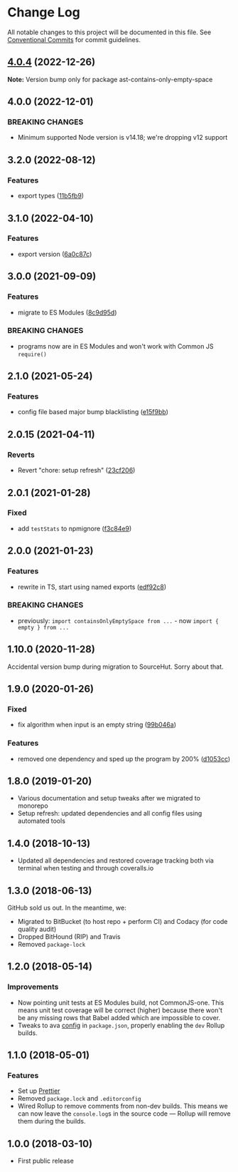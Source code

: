 # Change Log

All notable changes to this project will be documented in this file.
See [Conventional Commits](https://conventionalcommits.org) for commit guidelines.

## [4.0.4](https://github.com/codsen/codsen/compare/ast-contains-only-empty-space@4.0.3...ast-contains-only-empty-space@4.0.4) (2022-12-26)

**Note:** Version bump only for package ast-contains-only-empty-space

## 4.0.0 (2022-12-01)

### BREAKING CHANGES

- Minimum supported Node version is v14.18; we're dropping v12 support

## 3.2.0 (2022-08-12)

### Features

- export types ([11b5fb9](https://github.com/codsen/codsen/commit/11b5fb936ce20e0a77c3a09806773e1cd7695c50))

## 3.1.0 (2022-04-10)

### Features

- export version ([6a0c87c](https://github.com/codsen/codsen/commit/6a0c87c68cb7f4a6a6b18940e838446303108ba5))

## 3.0.0 (2021-09-09)

### Features

- migrate to ES Modules ([8c9d95d](https://github.com/codsen/codsen/commit/8c9d95d5dea0b769c2f070397141918a4893d575))

### BREAKING CHANGES

- programs now are in ES Modules and won't work with Common JS `require()`

## 2.1.0 (2021-05-24)

### Features

- config file based major bump blacklisting ([e15f9bb](https://github.com/codsen/codsen/commit/e15f9bba1c4fd5f847ac28b3f38fa6ee633f5dca))

## 2.0.15 (2021-04-11)

### Reverts

- Revert "chore: setup refresh" ([23cf206](https://github.com/codsen/codsen/commit/23cf206970a087ff0fa04e61f94d919f59ab3881))

## 2.0.1 (2021-01-28)

### Fixed

- add `testStats` to npmignore ([f3c84e9](https://github.com/codsen/codsen/commit/f3c84e95afc5514214312f913692d85b2e12eb29))

## 2.0.0 (2021-01-23)

### Features

- rewrite in TS, start using named exports ([edf92c8](https://github.com/codsen/codsen/commit/edf92c8a8682a3d44e69f5d6c218956c4d8b5b59))

### BREAKING CHANGES

- previously: `import containsOnlyEmptySpace from ...` - now `import { empty } from ...`

## 1.10.0 (2020-11-28)

Accidental version bump during migration to SourceHut. Sorry about that.

## 1.9.0 (2020-01-26)

### Fixed

- fix algorithm when input is an empty string ([99b046a](https://gitlab.com/codsen/codsen/commit/99b046a1ce96b2719f83595f7981e74081565531))

### Features

- removed one dependency and sped up the program by 200% ([d1053cc](https://gitlab.com/codsen/codsen/commit/d1053cc48db252c87ca0731813958da42757e07c))

## 1.8.0 (2019-01-20)

- Various documentation and setup tweaks after we migrated to monorepo
- Setup refresh: updated dependencies and all config files using automated tools

## 1.4.0 (2018-10-13)

- Updated all dependencies and restored coverage tracking both via terminal when testing and through coveralls.io

## 1.3.0 (2018-06-13)

GitHub sold us out. In the meantime, we:

- Migrated to BitBucket (to host repo + perform CI) and Codacy (for code quality audit)
- Dropped BitHound (RIP) and Travis
- Removed `package-lock`

## 1.2.0 (2018-05-14)

### Improvements

- Now pointing unit tests at ES Modules build, not CommonJS-one. This means unit test coverage will be correct (higher) because there won't be any missing rows that Babel added which are impossible to cover.
- Tweaks to ava [config](https://github.com/avajs/ava/blob/master/docs/recipes/es-modules.md) in `package.json`, properly enabling the `dev` Rollup builds.

## 1.1.0 (2018-05-01)

### Features

- Set up [Prettier](https://prettier.io)
- Removed `package.lock` and `.editorconfig`
- Wired Rollup to remove comments from non-dev builds. This means we can now leave the `console.log`s in the source code — Rollup will remove them during the builds.

## 1.0.0 (2018-03-10)

- First public release
